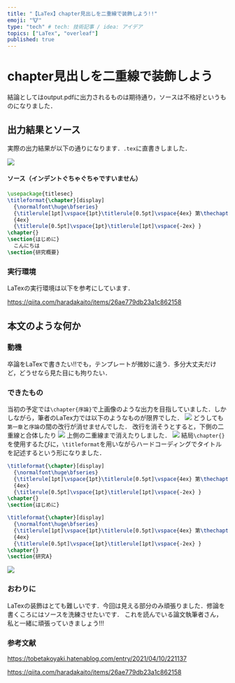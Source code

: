```yaml
---
title: "【LaTex】chapter見出しを二重線で装飾しよう!!"
emoji: "🐮"
type: "tech" # tech: 技術記事 / idea: アイデア
topics: ["LaTex", "overleaf"]
published: true
---
```

# chapter見出しを二重線で装飾しよう
結論としてはoutput.pdfに出力されるものは期待通り，ソースは不格好というものになりました．
## 出力結果とソース
実際の出力結果が以下の通りになります．`.tex`に直書きしました．

![](https://storage.googleapis.com/zenn-user-upload/629df37d70bc-20250114.png)

#### ソース（インデントぐちゃぐちゃですいません）
```latex
\usepackage{titlesec}
\titleformat{\chapter}[display] 
  {\normalfont\huge\bfseries} 
  {\titlerule[1pt]\vspace{1pt}\titlerule[0.5pt]\vspace{4ex} 第\thechapter{}章 序論}
  {4ex}
  {\titlerule[0.5pt]\vspace{1pt}\titlerule[1pt]\vspace{-2ex} }
\chapter{}
\section{はじめに}
  こんにちは
\section{研究概要}
```

### 実行環境
LaTexの実行環境は以下を参考にしています．

https://qiita.com/haradakaito/items/26ae779db23a1c862158

## 本文のような何か

### 動機
卒論をLaTexで書きたい!!でも，テンプレートが微妙に違う．多分大丈夫だけど，どうせなら見た目にも拘りたい．

### できたもの
当初の予定では`\chapter{序論}`で上画像のような出力を目指していました．しかしながら，筆者のLaTex力では以下のようなものが限界でした．
![](https://storage.googleapis.com/zenn-user-upload/f7819540c91d-20250114.png)
どうしても`第一章`と`序論`の間の改行が消せませんでした．
改行を消そうとすると，下側の二重線と合体したり
![](https://storage.googleapis.com/zenn-user-upload/5a99a0ad1fd9-20250114.png)
上側の二重線まで消えたりしました．
![](https://storage.googleapis.com/zenn-user-upload/25c7faf0c839-20250114.png)
結局`\chapter{}`を使用するたびに，`\titleformat`を用いながらハードコーディングでタイトルを記述するという形になりました．
```latex
\titleformat{\chapter}[display] 
  {\normalfont\huge\bfseries} 
  {\titlerule[1pt]\vspace{1pt}\titlerule[0.5pt]\vspace{4ex} 第\thechapter{}章 序論}
  {4ex}
  {\titlerule[0.5pt]\vspace{1pt}\titlerule[1pt]\vspace{-2ex} }
\chapter{}
\section{はじめに}

\titleformat{\chapter}[display] 
  {\normalfont\huge\bfseries} 
  {\titlerule[1pt]\vspace{1pt}\titlerule[0.5pt]\vspace{4ex} 第\thechapter{}章 関連研究}
  {4ex}
  {\titlerule[0.5pt]\vspace{1pt}\titlerule[1pt]\vspace{-2ex} }
\chapter{}
\section{研究A}
```
![](https://storage.googleapis.com/zenn-user-upload/83255db3c8f3-20250114.png)

### おわりに
LaTexの装飾はとても難しいです．今回は見える部分のみ頑張りました．修論を書くころにはソースを洗練させたいです．
これを読んでいる論文執筆者さん，私と一緒に頑張っていきましょう!!!

### 参考文献

https://tobetakoyaki.hatenablog.com/entry/2021/04/10/221137

https://qiita.com/haradakaito/items/26ae779db23a1c862158